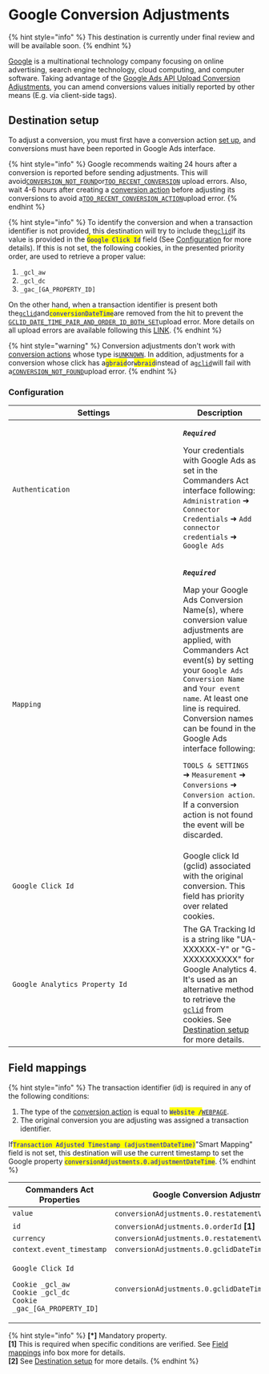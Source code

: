 # Google Conversion Adjustments

{% hint style="info" %}
This destination is currently under final review and will be available soon.
{% endhint %}

[Google](https://about.google/) is a multinational technology company focusing on online advertising, search engine technology, cloud computing, and computer software. Taking advantage of the [Google Ads API Upload Conversion Adjustments](https://developers.google.com/google-ads/api/docs/conversions/upload-adjustments), you can amend conversions values initially reported by other means (E.g. via client-side tags).

## Destination setup

To adjust a conversion, you must first have a conversion action [set up](https://support.google.com/google-ads/answer/1722054), and conversions must have been reported in Google Ads interface.

{% hint style="info" %}
Google recommends waiting 24 hours after a conversion is reported before sending adjustments. This will avoid[`CONVERSION_NOT_FOUND`](https://developers.google.com/google-ads/api/reference/rpc/v14/ConversionAdjustmentUploadErrorEnum.ConversionAdjustmentUploadError#conversion\_not\_found)or[`TOO_RECENT_CONVERSION`](https://developers.google.com/google-ads/api/reference/rpc/v14/ConversionAdjustmentUploadErrorEnum.ConversionAdjustmentUploadError#too\_recent\_conversion) upload errors. Also, wait 4-6 hours after creating a [conversion action](https://support.google.com/google-ads/answer/6032150?sjid=6242609434917944234-EU) before adjusting its conversions to avoid a[`TOO_RECENT_CONVERSION_ACTION`](https://developers.google.com/google-ads/api/reference/rpc/v14/ConversionAdjustmentUploadErrorEnum.ConversionAdjustmentUploadError#too\_recent\_conversion\_action)upload error.
{% endhint %}

{% hint style="info" %}
To identify the conversion and when a transaction identifier is not provided, this destination will try to include the[`gclid`](https://support.google.com/google-ads/answer/9744275?hl=en)if its value is provided in the <mark style="color:blue;">`Google Click Id`</mark> field (See [Configuration](google-conversion-adjustments.md#configuration) for more details). If this is not set, the following cookies, in the presented priority order, are used to retrieve a proper value:

1. `_gcl_aw`
2. `_gcl_dc`
3. `_gac_[GA_PROPERTY_ID]`

On the other hand, when a transaction identifier is present both the[`gclid`](https://support.google.com/google-ads/answer/9744275?hl=en)and<mark style="color:blue;">`conversionDateTime`</mark>are removed from the hit to prevent the [`GCLID_DATE_TIME_PAIR_AND_ORDER_ID_BOTH_SET`](https://developers.google.com/google-ads/api/reference/rpc/v14/ConversionAdjustmentUploadErrorEnum.ConversionAdjustmentUploadError#gclid\_date\_time\_pair\_and\_order\_id\_both\_set)upload error. More details on all upload errors are available following this [LINK](https://developers.google.com/google-ads/api/reference/rpc/v14/ConversionAdjustmentUploadErrorEnum.ConversionAdjustmentUploadError).
{% endhint %}

{% hint style="warning" %}
Conversion adjustments don't work with [conversion actions](https://support.google.com/google-ads/answer/6032150?sjid=6242609434917944234-EU) whose type is[`UNKNOWN`](https://developers.google.com/google-ads/api/reference/rpc/v14/ConversionActionTypeEnum.ConversionActionType#unknown). In addition, adjustments for a conversion whose click has a<mark style="color:blue;">`gbraid`</mark>or<mark style="color:blue;">`wbraid`</mark>instead of a[`gclid`](https://support.google.com/google-ads/answer/1033981)will fail with a[`CONVERSION_NOT_FOUND`](https://developers.google.com/google-ads/api/reference/rpc/v14/ConversionAdjustmentUploadErrorEnum.ConversionAdjustmentUploadError#conversion\_not\_found)upload error.
{% endhint %}

### Configuration

<table><thead><tr><th width="325">Settings</th><th>Description</th></tr></thead><tbody><tr><td><code>Authentication</code></td><td><p><em><strong><code>Required</code></strong></em></p><p>Your credentials with Google Ads as set in the Commanders Act interface following: <code>Administration</code> ➜ <code>Connector Credentials</code> ➜ <code>Add connector credentials</code> ➜ <code>Google Ads</code></p></td></tr><tr><td><code>Mapping</code></td><td><p><em><strong><code>Required</code></strong></em></p><p>Map your Google Ads Conversion Name(s), where conversion value adjustments are applied, with Commanders Act event(s) by setting your <code>Google Ads Conversion Name</code><br>and <code>Your event name</code>. At least one line is required. Conversion names can be found in the Google Ads interface following:</p><p><code>TOOLS &#x26; SETTINGS</code> ➜ <code>Measurement</code> ➜ <code>Conversions</code> ➜ <code>Conversion action</code>.<br>If a conversion action is not found the event will be discarded.</p></td></tr><tr><td><code>Google Click Id</code></td><td>Google click Id (gclid) associated with the original conversion. This field has priority over related cookies.</td></tr><tr><td><code>Google Analytics Property Id</code></td><td>The GA Tracking Id is a string like "UA-XXXXXX-Y" or "G-XXXXXXXXXX" for Google Analytics 4. It's used as an alternative method to retrieve the <a href="https://support.google.com/google-ads/answer/9744275?hl=en"><code>gclid</code></a> from cookies. See <a href="google-conversion-adjustments.md#destination-setup">Destination setup</a> for more details.</td></tr></tbody></table>

## Field mappings

{% hint style="info" %}
The transaction identifier (id) is required in any of the following conditions:

1. The type of the [conversion action](https://support.google.com/google-ads/answer/6032150?sjid=6242609434917944234-EU) is equal to <mark style="color:blue;">`Website /`</mark>[`WEBPAGE`](https://developers.google.com/google-ads/api/reference/rpc/v14/ConversionActionTypeEnum.ConversionActionType#webpage).
2. The original conversion you are adjusting was assigned a transaction identifier.

If<mark style="color:blue;">`Transaction Adjusted Timestamp (adjustmentDateTime)`</mark>"Smart Mapping" field is not set, this destination will use the current timestamp to set the Google property <mark style="color:blue;">`conversionAdjustments.0.adjustmentDateTime`</mark>.
{% endhint %}

<table><thead><tr><th width="326">Commanders Act Properties</th><th>Google Conversion Adjustments Properties</th></tr></thead><tbody><tr><td><code>value</code></td><td><code>conversionAdjustments.0.restatementValue.adjustedValue</code> <strong>[*]</strong></td></tr><tr><td><code>id</code></td><td><code>conversionAdjustments.0.orderId</code> <strong>[1]</strong></td></tr><tr><td><code>currency</code></td><td><code>conversionAdjustments.0.restatementValue.currencyCode</code></td></tr><tr><td><code>context.event_timestamp</code></td><td><code>conversionAdjustments.0.gclidDateTimePair.conversionDateTime</code></td></tr><tr><td><p><code>Google Click Id</code></p><p><code>Cookie _gcl_aw</code><br><code>Cookie _gcl_dc</code><br><code>Cookie _gac_[GA_PROPERTY_ID]</code></p></td><td><code>conversionAdjustments.0.gclidDateTimePair.gclid</code> <strong>[2]</strong></td></tr></tbody></table>

{% hint style="info" %}
**\[\*]** Mandatory property.\
**\[1]** This is required when specific conditions are verified. See [Field mappings](google-conversion-adjustments.md#field-mappings) info box more for details.\
**\[2]** See [Destination setup](google-conversion-adjustments.md#destination-setup) for more details.
{% endhint %}
